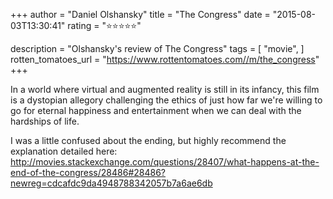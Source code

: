 +++
author = "Daniel Olshansky"
title = "The Congress"
date = "2015-08-03T13:30:41"
rating = "⭐⭐⭐⭐⭐"

description = "Olshansky's review of The Congress"
tags = [
    "movie",
]
rotten_tomatoes_url = "https://www.rottentomatoes.com//m/the_congress"
+++

In a world where virtual and augmented reality is still in its infancy, this film is a dystopian allegory challenging the ethics of just how far we're willing to go for eternal happiness and entertainment when we can deal with the hardships of life.

I was a little confused about the ending, but highly recommend the explanation detailed here: http://movies.stackexchange.com/questions/28407/what-happens-at-the-end-of-the-congress/28486#28486?newreg=cdcafdc9da4948788342057b7a6ae6db
